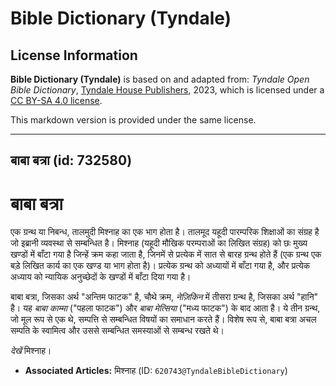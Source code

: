 # Bible Dictionary (Tyndale)

## License Information

**Bible Dictionary (Tyndale)** is based on and adapted from: _Tyndale Open Bible Dictionary_, [Tyndale House Publishers](https://tyndaleopenresources.com/), 2023, which is licensed under a [CC BY-SA 4.0 license](https://creativecommons.org/licenses/by-sa/4.0/legalcode.en).

This markdown version is provided under the same license.



--------------------------------

## बाबा बत्रा (id: 732580)

बाबा बत्रा
==========

एक ग्रन्थ या निबन्ध, तालमुदी मिश्नाह का एक भाग होता है। तालमूद यहूदी पारम्परिक शिक्षाओं का संग्रह है जो इब्रानी व्यवस्था से सम्बन्धित है। मिश्नाह (यहूदी मौखिक परम्पराओं का लिखित संग्रह) को छः मुख्य खण्डों में बाँटा गया है जिन्हें क्रम कहा जाता है, जिनमें से प्रत्येक में सात से बारह ग्रन्थ होते हैं (एक ग्रन्थ एक बड़े लिखित कार्य का एक खण्ड या भाग होता है)। प्रत्येक ग्रन्थ को अध्यायों में बाँटा गया है, और प्रत्येक अध्याय को न्यायिक अनुच्छेदों के खण्डों में बाँटा दिया गया है।

बाबा बत्रा, जिसका अर्थ "अन्तिम फाटक" है, चौथे क्रम, *नेज़िकिन* में तीसरा ग्रन्थ है, जिसका अर्थ "हानि" है। यह *बाबा काम्मा* ("पहला फाटक") और *बाबा मेत्सिया* ("मध्य फाटक") के बाद आता है। ये तीन ग्रन्थ, जो मूल रूप से एक थे, सम्पत्ति से सम्बन्धित विषयों का समाधान करते हैं। विशेष रूप से, बाबा बत्रा अचल सम्पति के स्वामित्व और उससे सम्बन्धित समस्याओं से सम्बन्ध रखते थे।

*देखें* मिश्नाह।

* **Associated Articles:** मिश्नाह (ID: `620743@TyndaleBibleDictionary`)

